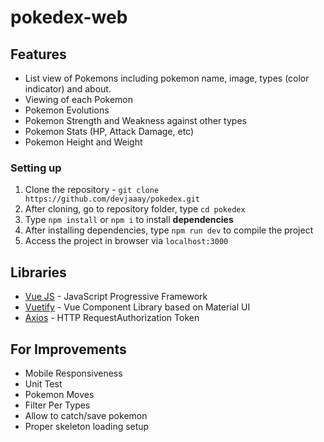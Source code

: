 # pokedex-web


## Features
- List view of Pokemons including pokemon name, image, types (color indicator) and about.
- Viewing of each Pokemon
- Pokemon Evolutions
- Pokemon Strength and Weakness against other types
- Pokemon Stats (HP, Attack Damage, etc)
- Pokemon Height and Weight
### Setting up
1. Clone the repository - `git clone https://github.com/devjaaay/pokedex.git`
2. After cloning, go to repository folder, type `cd pokedex`
3. Type `npm install` or `npm i` to install **dependencies**
4. After installing dependencies, type `npm run dev` to compile the project
5. Access the project in browser via `localhost:3000`

## Libraries
- [Vue JS](https://vuejs.org/) - JavaScript Progressive Framework
- [Vuetify](https://vuetifyjs.com/en/) - Vue Component Library based on Material UI
- [Axios](https://github.com/axios/axios) - HTTP RequestAuthorization Token 


## For Improvements
- Mobile Responsiveness
- Unit Test
- Pokemon Moves
- Filter Per Types
- Allow to catch/save pokemon
- Proper skeleton loading setup